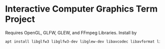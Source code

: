 # Interactive Computer Graphics Term Project

Requires OpenGL, GLFW, GLEW, and FFmpeg Libraries. Install by
```sh
apt install libglfw3 libglfw3-dev libglew-dev libavcodec libavformat libavutil
```